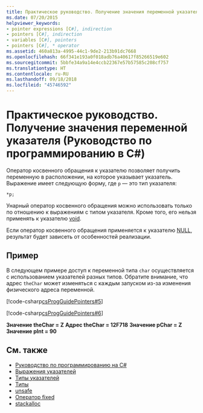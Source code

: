 ```yaml
---
title: Практическое руководство. Получение значения переменной указателя (Руководство по программированию в C#)
ms.date: 07/20/2015
helpviewer_keywords:
- pointer expressions [C#], indirection
- pointers [C#], indirection
- variables [C#], pointers
- pointers [C#], * operator
ms.assetid: 460a813a-4995-44c1-9de2-213b91dc7668
ms.openlocfilehash: 66f341e193a0f018adb76a40617f85266519e602
ms.sourcegitcommit: 5bbfe34a9a14e4ccb22367e57b57585c208cf757
ms.translationtype: HT
ms.contentlocale: ru-RU
ms.lasthandoff: 09/18/2018
ms.locfileid: "45746592"
---
```

# <a name="how-to-obtain-the-value-of-a-pointer-variable-c-programming-guide"></a>Практическое руководство. Получение значения переменной указателя (Руководство по программированию в C#)
Оператор косвенного обращения к указателю позволяет получить переменную в расположении, на которое указывает указатель. Выражение имеет следующую форму, где `p` — это тип указателя:  
  
```  
*p;  
```  
  
 Унарный оператор косвенного обращения можно использовать только по отношению к выражениям с типом указателя. Кроме того, его нельзя применять к указателю [void](../../../csharp/language-reference/keywords/void.md).  
  
 Если оператор косвенного обращения применяется к указателю [NULL](../../../csharp/language-reference/keywords/null.md), результат будет зависеть от особенностей реализации.  
  
## <a name="example"></a>Пример  
 В следующем примере доступ к переменной типа `char` осуществляется с использованием указателей разных типов. Обратите внимание, что адрес `theChar` может изменяться с каждым запуском из-за изменения физического адреса переменной.  
  
 [!code-csharp[csProgGuidePointers#5](../../../csharp/programming-guide/unsafe-code-pointers/codesnippet/CSharp/how-to-obtain-the-value-of-a-pointer-variable_1.cs)]  
  
 [!code-csharp[csProgGuidePointers#6](../../../csharp/programming-guide/unsafe-code-pointers/codesnippet/CSharp/how-to-obtain-the-value-of-a-pointer-variable_2.cs)]  
  
**Значение theChar = Z**
**Адрес theChar = 12F718**
**Значение pChar = Z**
**Значение pInt = 90**

## <a name="see-also"></a>См. также

- [Руководство по программированию на C#](../../../csharp/programming-guide/index.md)  
- [Выражения указателей](../../../csharp/programming-guide/unsafe-code-pointers/pointer-expressions.md)  
- [Типы указателей](../../../csharp/programming-guide/unsafe-code-pointers/pointer-types.md)  
- [Типы](../../../csharp/language-reference/keywords/types.md)  
- [unsafe](../../../csharp/language-reference/keywords/unsafe.md)  
- [Оператор fixed](../../../csharp/language-reference/keywords/fixed-statement.md)  
- [stackalloc](../../../csharp/language-reference/keywords/stackalloc.md)
